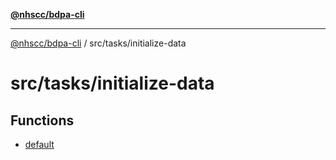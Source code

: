 [**@nhscc/bdpa-cli**](../../../README.md)

***

[@nhscc/bdpa-cli](../../../README.md) / src/tasks/initialize-data

# src/tasks/initialize-data

## Functions

- [default](functions/default.md)
